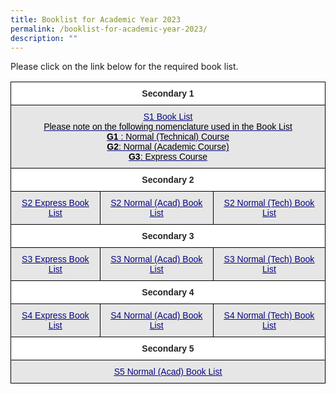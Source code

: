 ```yaml
---
title: Booklist for Academic Year 2023
permalink: /booklist-for-academic-year-2023/
description: ""
---
```

Please click on the link below for the required book list.

<style type="text/css">
.tg  {border-collapse:collapse;border-spacing:0;}
.tg td{border-color:black;border-style:solid;border-width:1px;font-family:Arial, sans-serif;font-size:14px;
  overflow:hidden;padding:10px 5px;word-break:normal;}
.tg th{border-color:black;border-style:solid;border-width:1px;font-family:Arial, sans-serif;font-size:14px;
  font-weight:normal;overflow:hidden;padding:10px 5px;word-break:normal;}
.tg .tg-hdwk{background-color:#E6E6E6;color:#060681;text-align:center;text-decoration:underline;vertical-align:top}
.tg .tg-4ufn{background-color:#FFF;color:#222;font-weight:bold;text-align:center;vertical-align:top}
</style>
<table class="tg">
<thead>
  <tr>
    <th class="tg-4ufn" colspan="3"><span style="font-weight:bold">Secondary 1</span></th>
  </tr>
</thead>
<tbody>
  <tr>
    <td class="tg-hdwk" colspan="3"><a href="/files/Meridian-Secondary-School-Booklist-2023-S1.pdf" target="_blank" rel="noopener noreferrer"><span style="text-decoration:underline;color:#060681;background-color:transparent">S1 Book List</span></a><br><span style="color:#000">Please note on the following nomenclature used in the Book List</span><br><span style="font-weight:bold;color:#000">G1</span><span style="color:#000"> : Normal (Technical) Course</span><br><span style="font-weight:bold;color:#000">G2</span><span style="color:#000">: Normal (Academic Course)</span><br><span style="font-weight:bold;color:#000">G3</span><span style="color:#000">: Express Course</span></td>
  </tr>
  <tr>
    <td class="tg-4ufn" colspan="3"><span style="font-weight:bold">Secondary 2</span></td>
  </tr>
  <tr>
    <td class="tg-hdwk"><a href="https://meridiansec.moe.edu.sg/wp-content/uploads/2022/11/Meridian-Secondary-School-Booklist-2023-2E.pdf"><span style="text-decoration:underline;color:#060681;background-color:transparent">S2 Express Book List</span></a></td>
    <td class="tg-hdwk"><a href="https://meridiansec.moe.edu.sg/wp-content/uploads/2022/11/Meridian-Secondary-School-Booklist-2023-2NA.pdf"><span style="text-decoration:underline;color:#060681;background-color:transparent">S2 Normal (Acad) Book List</span></a></td>
    <td class="tg-hdwk"><a href="https://meridiansec.moe.edu.sg/wp-content/uploads/2022/11/Meridian-Secondary-School-Booklist-2023-2NT.pdf"><span style="text-decoration:underline;color:#060681;background-color:transparent">S2 Normal (Tech) Book List</span></a></td>
  </tr>
  <tr>
    <td class="tg-4ufn" colspan="3"><span style="font-weight:bold">Secondary 3</span></td>
  </tr>
  <tr>
    <td class="tg-hdwk"><a href="https://meridiansec.moe.edu.sg/wp-content/uploads/2022/11/Meridian-Secondary-School-Booklist-2023-3E.pdf"><span style="text-decoration:underline;color:#060681;background-color:transparent">S3 Express Book List</span></a></td>
    <td class="tg-hdwk"><a href="https://meridiansec.moe.edu.sg/wp-content/uploads/2022/11/Meridian-Secondary-School-Booklist-2023-3NA.pdf"><span style="text-decoration:underline;color:#060681;background-color:transparent">S3 Normal (Acad) Book List</span></a></td>
    <td class="tg-hdwk"><a href="https://meridiansec.moe.edu.sg/wp-content/uploads/2022/11/Meridian-Secondary-School-Booklist-2023-3NT.pdf"><span style="text-decoration:underline;color:#060681;background-color:transparent">S3 Normal (Tech) Book List</span></a></td>
  </tr>
  <tr>
    <td class="tg-4ufn" colspan="3"><span style="font-weight:bold">Secondary 4</span></td>
  </tr>
  <tr>
    <td class="tg-hdwk"><a href="https://meridiansec.moe.edu.sg/wp-content/uploads/2022/11/Meridian-Secondary-School-Booklist-2023-4E.pdf"><span style="text-decoration:underline;color:#060681;background-color:transparent">S4 Express Book List</span></a></td>
    <td class="tg-hdwk"><a href="https://meridiansec.moe.edu.sg/wp-content/uploads/2022/11/Meridian-Secondary-School-Booklist-2023-4NA.pdf"><span style="text-decoration:underline;color:#060681;background-color:transparent">S4 Normal (Acad) Book List</span></a></td>
    <td class="tg-hdwk"><a href="https://meridiansec.moe.edu.sg/wp-content/uploads/2022/11/Meridian-Secondary-School-Booklist-2023-4NT.pdf"><span style="text-decoration:underline;color:#060681;background-color:transparent">S4 Normal (Tech) Book List</span></a></td>
  </tr>
  <tr>
    <td class="tg-4ufn" colspan="3"><span style="font-weight:bold">Secondary 5</span></td>
  </tr>
  <tr>
    <td class="tg-hdwk" colspan="3"><a href="https://meridiansec.moe.edu.sg/wp-content/uploads/2022/11/Meridian-Secondary-School-Booklist-2023-5NA.pdf"><span style="text-decoration:underline;color:#060681;background-color:transparent">S5 Normal (Acad) Book List</span></a></td>
  </tr>
</tbody>
</table>
